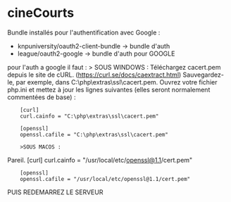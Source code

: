 # cineCourts

Bundle installés pour l'authentification avec Google : 

- knpuniversity/oauth2-client-bundle -> bundle d'auth
- league/oauth2-google -> bundle d'auth pour GOOGLE 

pour l'auth a google il faut :
        > SOUS WINDOWS :
Téléchargez cacert.pem depuis le site de cURL. (https://curl.se/docs/caextract.html)
Sauvegardez-le, par exemple, dans C:\php\extras\ssl\cacert.pem.
Ouvrez votre fichier php.ini et mettez à jour les lignes suivantes (elles seront normalement commentées de base) :

        [curl]
        curl.cainfo = "C:\php\extras\ssl\cacert.pem"

        [openssl]
        openssl.cafile = "C:\php\extras\ssl\cacert.pem"

        >SOUS MACOS : 
Pareil.
        [curl]
        curl.cainfo = "/usr/local/etc/openssl@1.1/cert.pem"

        [openssl]
        openssl.cafile = "/usr/local/etc/openssl@1.1/cert.pem"

PUIS REDEMARREZ LE SERVEUR